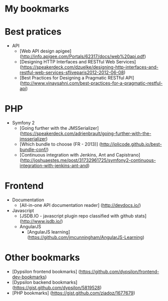 My bookmarks
=============

# Best pratices
  + API
    + [Web API design apigee] (http://info.apigee.com/Portals/62317/docs/web%20api.pdf)
    + [Designing HTTP Interfaces and RESTful Web Services] (https://speakerdeck.com/dzuelke/designing-http-interfaces-and-restful-web-services-sfliveparis2012-2012-06-08)
    + [Best Practices for Designing a Pragmatic RESTful API] (http://www.vinaysahni.com/best-practices-for-a-pragmatic-restful-api)

# PHP
  + Symfony 2
    + [Going further with the JMSSerializer] (https://speakerdeck.com/adrienbrault/going-further-with-the-jmsserializer)
    + [Which bundle to choose (FR - 2013)] (http://jolicode.github.io/best-bundle-conf/)
    + [Continuous integration with Jenkins, Ant and Capistrano] (http://joshuaestes.me/post/31732961725/symfony2-continuous-integration-with-jenkins-ant-and)

# Frontend
  + Documentation
    + [All-in-one API documentation reader] (http://devdocs.io/)
  + Javascript
    + [JSDB.IO - javascript plugin repo classified with github stats] (http://www.jsdb.io/)
    + AngularJS
      + [AngularJS learning] (https://github.com/jmcunningham/AngularJS-Learning)

# Other bookmarks
  + [Dypsilon frontend bookmarks] (https://github.com/dypsilon/frontend-dev-bookmarks)
  + [Dypsilon backend bookmarks] (https://gist.github.com/dypsilon/5819528)
  + [PHP bookmarks] (https://gist.github.com/ziadoz/1677679)
